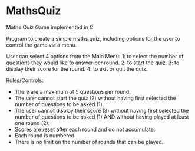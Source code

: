 # MathsQuiz
Maths Quiz Game implemented in C

Program to create a simple maths quiz, including options for the user to control the game via a menu.

User can select 4 options from the Main Menu:
1: to select the number of questions they would like to answer per round. 
2: to start the quiz.
3: to display their score for the round.
4: to exit or quit the quiz.

Rules/Controls:
- There are a maximum of 5 questions per round. 
- The user cannot start the quiz (2) without having first selected the number of questions to be asked (1).
- The user cannot display their score (3) without having first selected the number of questions to be asked (1) AND without having played at least one round (2). 
- Scores are reset after each round and do not accumulate. 
- Each round is numbered. 
- There is no limit on the number of rounds that can be played. 
